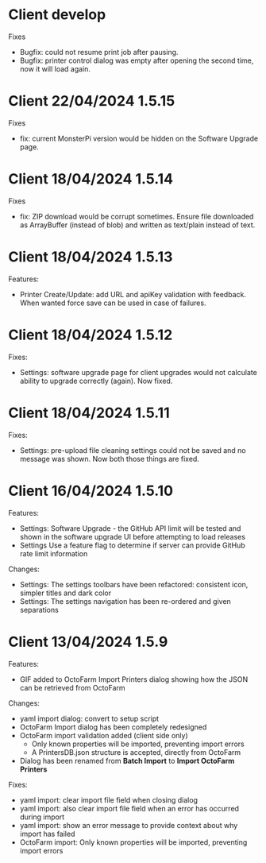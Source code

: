 # Client develop

Fixes

- Bugfix: could not resume print job after pausing.
- Bugfix: printer control dialog was empty after opening the second time, now it will load again.

# Client 22/04/2024 1.5.15

Fixes

- fix: current MonsterPi version would be hidden on the Software Upgrade page.

# Client 18/04/2024 1.5.14

Fixes

- fix: ZIP download would be corrupt sometimes. Ensure file downloaded as ArrayBuffer (instead of blob) and written as text/plain instead of text.

# Client 18/04/2024 1.5.13

Features:

- Printer Create/Update: add URL and apiKey validation with feedback. When wanted force save can be used in case of failures.

# Client 18/04/2024 1.5.12

Fixes:

- Settings: software upgrade page for client upgrades would not calculate ability to upgrade correctly (again). Now fixed.

# Client 18/04/2024 1.5.11

Fixes:

- Settings: pre-upload file cleaning settings could not be saved and no message was shown. Now both those things are fixed.

# Client 16/04/2024 1.5.10

Features:

- Settings: Software Upgrade - the GitHub API limit will be tested and shown in the software upgrade UI before attempting to load releases
- Settings Use a feature flag to determine if server can provide GitHub rate limit information

Changes:

- Settings: The settings toolbars have been refactored: consistent icon, simpler titles and dark color
- Settings: The settings navigation has been re-ordered and given separations

# Client 13/04/2024 1.5.9

Features:

- GIF added to OctoFarm Import Printers dialog showing how the JSON can be retrieved from OctoFarm

Changes:

- yaml import dialog: convert to setup script
- OctoFarm Import dialog has been completely redesigned
- OctoFarm import validation added (client side only)
  - Only known properties will be imported, preventing import errors
  - A PrintersDB.json structure is accepted, directly from OctoFarm
- Dialog has been renamed from **Batch Import** to **Import OctoFarm Printers**

Fixes:

- yaml import: clear import file field when closing dialog
- yaml import: also clear import file field when an error has occurred during import
- yaml import: show an error message to provide context about why import has failed
- OctoFarm import: Only known properties will be imported, preventing import errors
